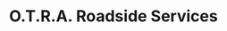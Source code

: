 ---
title: "O.T.R.A. Roadside Services"
url: /cleburne/o-t-r-a-roadside-services/
shop: car repair
---